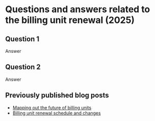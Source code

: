 # Questions and answers related to the billing unit renewal (2025)

## Question 1

Answer

## Question 2

Answer

## Previously published blog posts

* [Mapping out the future of billing units](https://csc.fi/en/blog/mapping-out-the-future-of-billing-unit/)
* [Billing unit renewal schedule and changes](https://csc.fi/en/blog/billing-unit-renewal-schedules-and-changes/)